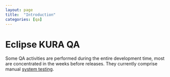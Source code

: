```yaml
---
layout: page
title:  "Introduction"
categories: [qa]
---
```


# Eclipse KURA QA

Some QA activities are performed during the entire development time, most are concentrated in the weeks before releases.
They currently comprise manual [system testing](system-testing.html).